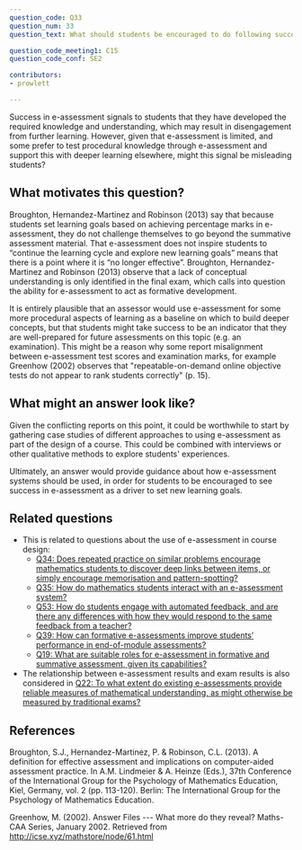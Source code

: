 ```yaml
---
question_code: Q33 
question_num: 33 
question_text: What should students be encouraged to do following success in e-assessment? 

question_code_meeting1: C15 
question_code_conf: SE2 

contributors: 
- prowlett

---
```


Success in e-assessment signals to students that they have developed the required knowledge and understanding, which may result in disengagement from further learning. However, given that e-assessment is limited, and some prefer to test procedural knowledge through e-assessment and support this with deeper learning elsewhere, might this signal be misleading students? 

## What motivates this question?

Broughton, Hernandez-Martinez and Robinson (2013) say that because students set learning goals based on achieving percentage marks in e-assessment, they do not challenge themselves to go beyond the summative assessment material. That e-assessment does not inspire students to “continue the learning cycle and explore new learning goals” means that there is a point where it is “no longer effective”. Broughton, Hernandez-Martinez and Robinson (2013) observe that a lack of conceptual understanding is only identified in the final exam, which calls into question the ability for e-assessment to act as formative development.

It is entirely plausible that an assessor would use e-assessment for some more procedural aspects of learning as a baseline on which to build deeper concepts, but that students might take success to be an indicator that they are well-prepared for future assessments on this topic (e.g. an examination). This might be a reason why some report misalignment between e-assessment test scores and examination marks, for example Greenhow (2002) observes that "repeatable-on-demand online objective tests do not appear to rank students correctly" (p. 15).

## What might an answer look like?

Given the conflicting reports on this point, it could be worthwhile to start by gathering case studies of different approaches to using e-assessment as part of the design of a course. This could be combined with interviews or other qualitative methods to explore students' experiences.

Ultimately, an answer would provide guidance about how e-assessment systems should be used, in order for students to be encouraged to see success in e-assessment as a driver to set new learning goals.

## Related questions

* This is related to questions about the use of e-assessment in course design:
  - [Q34: Does repeated practice on similar problems encourage mathematics students to discover deep links between items, or simply encourage memorisation and pattern-spotting?](Q34)
  - [Q35: How do mathematics students interact with an e-assessment system?](Q35)
  - [Q53: How do students engage with automated feedback, and are there any differences with how they would respond to the same feedback from a teacher?](Q53)
  - [Q39: How can formative e-assessments improve students’ performance in end-of-module assessments?](Q39)
  - [Q19: What are suitable roles for e-assessment in formative and summative assessment, given its capabilities?](Q19)
* The relationship between e-assessment results and exam results is also considered in [Q22: To what extent do existing e-assessments provide reliable measures of mathematical understanding, as might otherwise be measured by traditional exams?](Q22)

## References

Broughton, S.J., Hernandez-Martinez, P. & Robinson, C.L. (2013). A definition for effective assessment and implications on computer-aided assessment practice. In A.M. Lindmeier & A. Heinze (Eds.), 37th Conference of the International Group for the Psychology of Mathematics Education, Kiel, Germany, vol. 2 (pp. 113-120). Berlin: The International Group for the Psychology of Mathematics Education.

Greenhow, M. (2002). Answer Files --- What more do they reveal? Maths-CAA Series, January 2002. Retrieved from http://icse.xyz/mathstore/node/61.html
